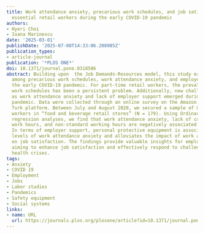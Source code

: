 ```yaml
---
title: Work attendance anxiety, precarious work schedules, and job satisfaction of
  essential retail workers during the early COVID-19 pandemic
authors:
- Hyeri Choi
- Ioana Marinescu
date: '2025-03-01'
publishDate: '2025-07-08T14:33:06.208985Z'
publication_types:
- article-journal
publication: '*PLOS ONE*'
doi: 10.1371/journal.pone.0318586
abstract: Building upon  the Job Demands-Resources model, this study examines the relationships
  among precarious work schedules, work attendance anxiety, and employer support during
  the early COVID-19 pandemic. For part-time retail workers, the prevalence of precarious
  work schedules has been a persistent problem. Additionally, new challenges such
  as work attendance anxiety and lack of employer support emerged during the COVID-19
  pandemic. Data were collected through an online survey on the Amazon Mechanical
  Turk platform. Between July and August 2020, we secured a sample of U.S. part-time
  workers in “food and beverage retail stores” (N = 179). Using Ordinary Least Squares
  regression analyses, we find that work attendance anxiety, lack of control over
  work hours, and non-standard working hours are negatively associated with job satisfaction.
  In terms of employer support, personal protective equipment is associated with lower
  levels of work attendance anxiety and alleviates the impact of work attendance anxiety
  on job satisfaction. The findings provide valuable insights for employers and managers
  aiming to enhance job satisfaction and effectively respond to challenges posed by
  health crises.
tags:
- Anxiety
- COVID 19
- Employment
- Jobs
- Labor studies
- Pandemics
- Safety equipment
- Social systems
links:
- name: URL
  url: https://journals.plos.org/plosone/article?id=10.1371/journal.pone.0318586
---
```

